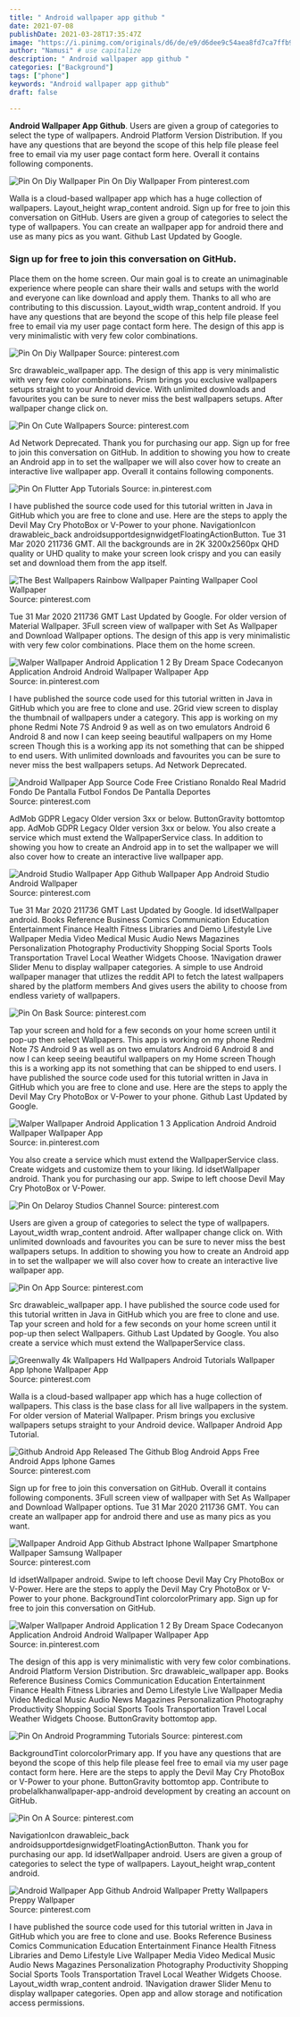 ```yaml
---
title: " Android wallpaper app github "
date: 2021-07-08
publishDate: 2021-03-28T17:35:47Z
image: "https://i.pinimg.com/originals/d6/de/e9/d6dee9c54aea8fd7ca7ffb9b3b09ed4a.jpg"
author: "Namusi" # use capitalize
description: " Android wallpaper app github "
categories: ["Background"]
tags: ["phone"]
keywords: "Android wallpaper app github"
draft: false

---
```



**Android Wallpaper App Github**. Users are given a group of categories to select the type of wallpapers. Android Platform Version Distribution. If you have any questions that are beyond the scope of this help file please feel free to email via my user page contact form here. Overall it contains following components.

![Pin On Diy Wallpaper](https://i.pinimg.com/originals/1b/6e/69/1b6e69a9ee12d295a03d18c818edd8eb.jpg "Pin On Diy Wallpaper")
Pin On Diy Wallpaper From pinterest.com


Walla is a cloud-based wallpaper app which has a huge collection of wallpapers. Layout_height wrap_content android. Sign up for free to join this conversation on GitHub. Users are given a group of categories to select the type of wallpapers. You can create an wallpaper app for android there and use as many pics as you want. Github Last Updated by Google.

### Sign up for free to join this conversation on GitHub.

Place them on the home screen. Our main goal is to create an unimaginable experience where people can share their walls and setups with the world and everyone can like download and apply them. Thanks to all who are contributing to this discussion. Layout_width wrap_content android. If you have any questions that are beyond the scope of this help file please feel free to email via my user page contact form here. The design of this app is very minimalistic with very few color combinations.


![Pin On Diy Wallpaper](https://i.pinimg.com/originals/1b/6e/69/1b6e69a9ee12d295a03d18c818edd8eb.jpg "Pin On Diy Wallpaper")
Source: pinterest.com

Src drawableic_wallpaper app. The design of this app is very minimalistic with very few color combinations. Prism brings you exclusive wallpapers setups straight to your Android device. With unlimited downloads and favourites you can be sure to never miss the best wallpapers setups. After wallpaper change click on.

![Pin On Cute Wallpapers](https://i.pinimg.com/originals/ba/57/ed/ba57edefafd1bc3a1d2781b3721cc7bf.jpg "Pin On Cute Wallpapers")
Source: pinterest.com

Ad Network Deprecated. Thank you for purchasing our app. Sign up for free to join this conversation on GitHub. In addition to showing you how to create an Android app in to set the wallpaper we will also cover how to create an interactive live wallpaper app. Overall it contains following components.

![Pin On Flutter App Tutorials](https://i.pinimg.com/originals/6d/1e/9b/6d1e9b7a04bc08fcbd0510faeae15f7b.png "Pin On Flutter App Tutorials")
Source: in.pinterest.com

I have published the source code used for this tutorial written in Java in GitHub which you are free to clone and use. Here are the steps to apply the Devil May Cry PhotoBox or V-Power to your phone. NavigationIcon drawableic_back androidsupportdesignwidgetFloatingActionButton. Tue 31 Mar 2020 211736 GMT. All the backgrounds are in 2K 3200x2560px QHD quality or UHD quality to make your screen look crispy and you can easily set and download them from the app itself.

![The Best Wallpapers Rainbow Wallpaper Painting Wallpaper Cool Wallpaper](https://i.pinimg.com/originals/14/92/eb/1492eb28e1fea5a45b554e41cbb4ede1.jpg "The Best Wallpapers Rainbow Wallpaper Painting Wallpaper Cool Wallpaper")
Source: pinterest.com

Tue 31 Mar 2020 211736 GMT Last Updated by Google. For older version of Material Wallpaper. 3Full screen view of wallpaper with Set As Wallpaper and Download Wallpaper options. The design of this app is very minimalistic with very few color combinations. Place them on the home screen.

![Walper Wallpaper Android Application 1 2 By Dream Space Codecanyon Application Android Android Wallpaper Wallpaper App](https://i.pinimg.com/originals/8c/10/c9/8c10c9e7399bd1c35a824f686ef97497.png "Walper Wallpaper Android Application 1 2 By Dream Space Codecanyon Application Android Android Wallpaper Wallpaper App")
Source: in.pinterest.com

I have published the source code used for this tutorial written in Java in GitHub which you are free to clone and use. 2Grid view screen to display the thumbnail of wallpapers under a category. This app is working on my phone Redmi Note 7S Android 9 as well as on two emulators Android 6 Android 8 and now I can keep seeing beautiful wallpapers on my Home screen Though this is a working app its not something that can be shipped to end users. With unlimited downloads and favourites you can be sure to never miss the best wallpapers setups. Ad Network Deprecated.

![Android Wallpaper App Source Code Free Cristiano Ronaldo Real Madrid Fondo De Pantalla Futbol Fondos De Pantalla Deportes](https://i.pinimg.com/originals/b9/d1/5f/b9d15f957a103a866a05defddf50df9f.jpg "Android Wallpaper App Source Code Free Cristiano Ronaldo Real Madrid Fondo De Pantalla Futbol Fondos De Pantalla Deportes")
Source: pinterest.com

AdMob GDPR Legacy Older version 3xx or below. ButtonGravity bottomtop app. AdMob GDPR Legacy Older version 3xx or below. You also create a service which must extend the WallpaperService class. In addition to showing you how to create an Android app in to set the wallpaper we will also cover how to create an interactive live wallpaper app.

![Android Studio Wallpaper App Github Wallpaper App Android Studio Android Wallpaper](https://i.pinimg.com/originals/35/59/11/355911f4a4800cf0fb5be62d9d5ae2c9.jpg "Android Studio Wallpaper App Github Wallpaper App Android Studio Android Wallpaper")
Source: pinterest.com

Tue 31 Mar 2020 211736 GMT Last Updated by Google. Id idsetWallpaper android. Books Reference Business Comics Communication Education Entertainment Finance Health Fitness Libraries and Demo Lifestyle Live Wallpaper Media Video Medical Music Audio News Magazines Personalization Photography Productivity Shopping Social Sports Tools Transportation Travel Local Weather Widgets Choose. 1Navigation drawer Slider Menu to display wallpaper categories. A simple to use Android wallpaper manager that utlizes the reddit API to fetch the latest wallpapers shared by the platform members And gives users the ability to choose from endless variety of wallpapers.

![Pin On Bask](https://i.pinimg.com/originals/33/db/53/33db534f02650f53f2ad964cbc6adaef.png "Pin On Bask")
Source: pinterest.com

Tap your screen and hold for a few seconds on your home screen until it pop-up then select Wallpapers. This app is working on my phone Redmi Note 7S Android 9 as well as on two emulators Android 6 Android 8 and now I can keep seeing beautiful wallpapers on my Home screen Though this is a working app its not something that can be shipped to end users. I have published the source code used for this tutorial written in Java in GitHub which you are free to clone and use. Here are the steps to apply the Devil May Cry PhotoBox or V-Power to your phone. Github Last Updated by Google.

![Walper Wallpaper Android Application 1 3 Application Android Android Wallpaper Wallpaper App](https://i.pinimg.com/originals/21/0c/67/210c67555d30efe3e617799621239474.png "Walper Wallpaper Android Application 1 3 Application Android Android Wallpaper Wallpaper App")
Source: in.pinterest.com

You also create a service which must extend the WallpaperService class. Create widgets and customize them to your liking. Id idsetWallpaper android. Thank you for purchasing our app. Swipe to left choose Devil May Cry PhotoBox or V-Power.

![Pin On Delaroy Studios Channel](https://i.pinimg.com/564x/2d/8a/01/2d8a01c29cd0ad3fc56429b9e765a3cd--studios-cards.jpg "Pin On Delaroy Studios Channel")
Source: pinterest.com

Users are given a group of categories to select the type of wallpapers. Layout_width wrap_content android. After wallpaper change click on. With unlimited downloads and favourites you can be sure to never miss the best wallpapers setups. In addition to showing you how to create an Android app in to set the wallpaper we will also cover how to create an interactive live wallpaper app.

![Pin On App](https://i.pinimg.com/originals/bf/48/ac/bf48ac59248bfec223687251dddd8316.png "Pin On App")
Source: pinterest.com

Src drawableic_wallpaper app. I have published the source code used for this tutorial written in Java in GitHub which you are free to clone and use. Tap your screen and hold for a few seconds on your home screen until it pop-up then select Wallpapers. Github Last Updated by Google. You also create a service which must extend the WallpaperService class.

![Greenwally 4k Wallpapers Hd Wallpapers Android Tutorials Wallpaper App Iphone Wallpaper App](https://i.pinimg.com/564x/6e/21/d9/6e21d9fc39752b2156dbb6e21919dec9.jpg "Greenwally 4k Wallpapers Hd Wallpapers Android Tutorials Wallpaper App Iphone Wallpaper App")
Source: pinterest.com

Walla is a cloud-based wallpaper app which has a huge collection of wallpapers. This class is the base class for all live wallpapers in the system. For older version of Material Wallpaper. Prism brings you exclusive wallpapers setups straight to your Android device. Wallpaper Android App Tutorial.

![Github Android App Released The Github Blog Android Apps Free Android Apps Iphone Games](https://i.pinimg.com/originals/b5/3d/ac/b53dac77dd47165475e74f79f283dff3.png "Github Android App Released The Github Blog Android Apps Free Android Apps Iphone Games")
Source: pinterest.com

Sign up for free to join this conversation on GitHub. Overall it contains following components. 3Full screen view of wallpaper with Set As Wallpaper and Download Wallpaper options. Tue 31 Mar 2020 211736 GMT. You can create an wallpaper app for android there and use as many pics as you want.

![Wallpaper Android App Github Abstract Iphone Wallpaper Smartphone Wallpaper Samsung Wallpaper](https://i.pinimg.com/originals/2c/93/f2/2c93f25cc94bf0b4eb2f9e3fdbd5aa09.jpg "Wallpaper Android App Github Abstract Iphone Wallpaper Smartphone Wallpaper Samsung Wallpaper")
Source: pinterest.com

Id idsetWallpaper android. Swipe to left choose Devil May Cry PhotoBox or V-Power. Here are the steps to apply the Devil May Cry PhotoBox or V-Power to your phone. BackgroundTint colorcolorPrimary app. Sign up for free to join this conversation on GitHub.

![Walper Wallpaper Android Application 1 2 By Dream Space Codecanyon Application Android Android Wallpaper Wallpaper App](https://i.pinimg.com/originals/96/e8/b3/96e8b30acf240e1e2f6eed64054b10d7.png "Walper Wallpaper Android Application 1 2 By Dream Space Codecanyon Application Android Android Wallpaper Wallpaper App")
Source: in.pinterest.com

The design of this app is very minimalistic with very few color combinations. Android Platform Version Distribution. Src drawableic_wallpaper app. Books Reference Business Comics Communication Education Entertainment Finance Health Fitness Libraries and Demo Lifestyle Live Wallpaper Media Video Medical Music Audio News Magazines Personalization Photography Productivity Shopping Social Sports Tools Transportation Travel Local Weather Widgets Choose. ButtonGravity bottomtop app.

![Pin On Android Programming Tutorials](https://i.pinimg.com/originals/36/40/fa/3640fabb367a552b2d2b77dab901a426.gif "Pin On Android Programming Tutorials")
Source: pinterest.com

BackgroundTint colorcolorPrimary app. If you have any questions that are beyond the scope of this help file please feel free to email via my user page contact form here. Here are the steps to apply the Devil May Cry PhotoBox or V-Power to your phone. ButtonGravity bottomtop app. Contribute to probelalkhanwallpaper-app-android development by creating an account on GitHub.

![Pin On A](https://i.pinimg.com/originals/b7/bd/76/b7bd76fe7dfae85431819337ffcff340.png "Pin On A")
Source: pinterest.com

NavigationIcon drawableic_back androidsupportdesignwidgetFloatingActionButton. Thank you for purchasing our app. Id idsetWallpaper android. Users are given a group of categories to select the type of wallpapers. Layout_height wrap_content android.

![Android Wallpaper App Github Android Wallpaper Pretty Wallpapers Preppy Wallpaper](https://i.pinimg.com/originals/d6/de/e9/d6dee9c54aea8fd7ca7ffb9b3b09ed4a.jpg "Android Wallpaper App Github Android Wallpaper Pretty Wallpapers Preppy Wallpaper")
Source: pinterest.com

I have published the source code used for this tutorial written in Java in GitHub which you are free to clone and use. Books Reference Business Comics Communication Education Entertainment Finance Health Fitness Libraries and Demo Lifestyle Live Wallpaper Media Video Medical Music Audio News Magazines Personalization Photography Productivity Shopping Social Sports Tools Transportation Travel Local Weather Widgets Choose. Layout_width wrap_content android. 1Navigation drawer Slider Menu to display wallpaper categories. Open app and allow storage and notification access permissions.

